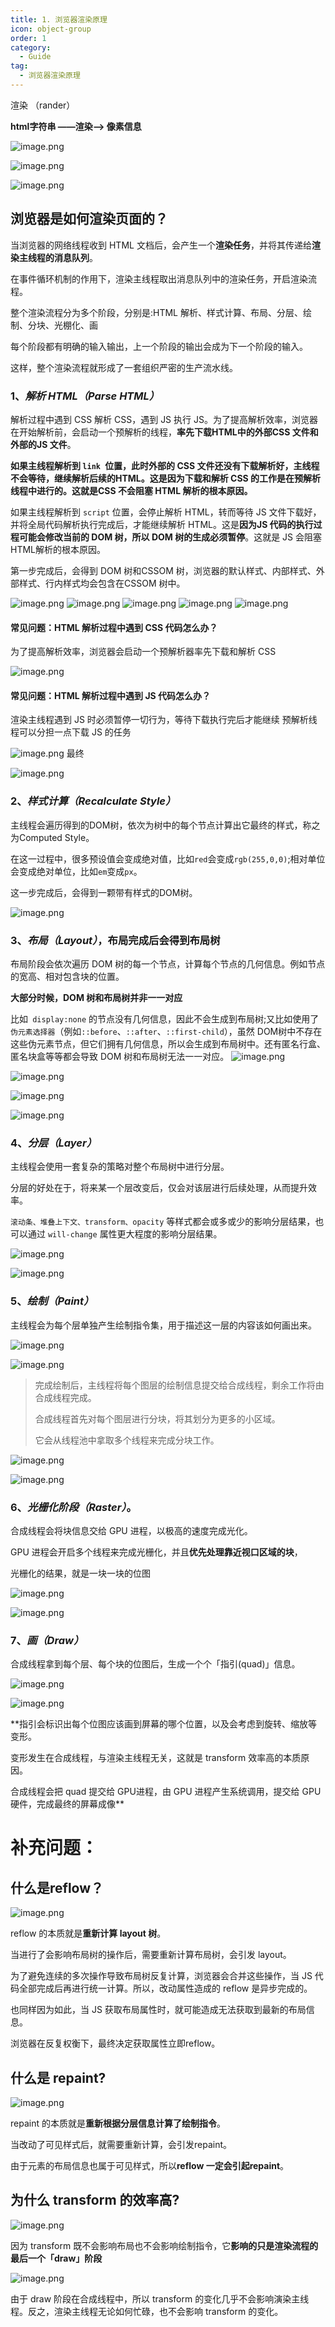```yaml
---
title: 1. 浏览器渲染原理
icon: object-group
order: 1
category:
  - Guide
tag:
  - 浏览器渲染原理
---
```




渲染 （rander）

**html字符串 ——渲染——> 像素信息**

![image.png](https://p3-juejin.byteimg.com/tos-cn-i-k3u1fbpfcp/763fe58c6b8946548e5cd18cd728a1e5~tplv-k3u1fbpfcp-jj-mark:0:0:0:0:q75.image#?w=826&h=392&s=136451&e=png&b=fdfdfd)

![image.png](https://p1-juejin.byteimg.com/tos-cn-i-k3u1fbpfcp/a47db45040244ccbb25aa6a1d0f02e86~tplv-k3u1fbpfcp-jj-mark:0:0:0:0:q75.image#?w=774&h=453&s=42359&e=png&b=fbf6f5)

![image.png](https://p3-juejin.byteimg.com/tos-cn-i-k3u1fbpfcp/82e62b1b6a1f4947a1fb5b6f0181b3de~tplv-k3u1fbpfcp-jj-mark:0:0:0:0:q75.image#?w=843&h=460&s=49058&e=png&b=fbf8f7)

## 浏览器是如何渲染页面的？
当浏览器的网络线程收到 HTML 文档后，会产生一个**渲染任务**，并将其传递给**渲染主线程的消息队列**。

在事件循环机制的作用下，渲染主线程取出消息队列中的渲染任务，开启渲染流程。

整个渲染流程分为多个阶段，分别是:HTML 解析、样式计算、布局、分层、绘制、分块、光棚化、画

每个阶段都有明确的输入输出，上一个阶段的输出会成为下一个阶段的输入。

这样，整个渲染流程就形成了一套组织严密的生产流水线。

### 1、*解析 HTML（Parse HTML）*

解析过程中遇到 CSS 解析 CSS，遇到 JS 执行 JS。为了提高解析效率，浏览器在开始解析前，会启动一个预解析的线程，**率先下载HTML中的外部CSS 文件和 外部的JS 文件**。

**如果主线程解析到 `link `位置，此时外部的 CSS 文件还没有下载解析好，主线程不会等待，继续解析后续的HTML。这是因为下载和解析 CSS 的工作是在预解析线程中进行的。这就是CSS 不会阻塞 HTML 解析的根本原因。**

如果主线程解析到 `script` 位置，会停止解析 HTML，转而等待 JS 文件下载好，并将全局代码解析执行完成后，才能继续解析 HTML。这是**因为JS 代码的执行过程可能会修改当前的 DOM 树，所以 DOM 树的生成必须暂停**。这就是 JS 会阻塞 HTML解析的根本原因。

第一步完成后，会得到 DOM 树和CSSOM 树，浏览器的默认样式、内部样式、外部样式、行内样式均会包含在CSSOM 树中。

![image.png](https://p3-juejin.byteimg.com/tos-cn-i-k3u1fbpfcp/2009151292eb43329fba1bdc91b1c313~tplv-k3u1fbpfcp-jj-mark:0:0:0:0:q75.image#?w=520&h=323&s=41428&e=png&b=fdfbfb)
![image.png](https://p9-juejin.byteimg.com/tos-cn-i-k3u1fbpfcp/e5f60d4c8cea4923b804b5b913cf8057~tplv-k3u1fbpfcp-jj-mark:0:0:0:0:q75.image#?w=598&h=275&s=36562&e=png&b=fefefe)
![image.png](https://p9-juejin.byteimg.com/tos-cn-i-k3u1fbpfcp/c23a701610b941969a99d96f1cebfab1~tplv-k3u1fbpfcp-jj-mark:0:0:0:0:q75.image#?w=594&h=278&s=28781&e=png&b=fffefe)
![image.png](https://p1-juejin.byteimg.com/tos-cn-i-k3u1fbpfcp/3d2922b7176c4e058fd20ce600525d79~tplv-k3u1fbpfcp-jj-mark:0:0:0:0:q75.image#?w=1256&h=794&s=243020&e=png&b=2b2b2b)
![image.png](https://p3-juejin.byteimg.com/tos-cn-i-k3u1fbpfcp/deb8a8ce9be047f18ff8b40209b1d912~tplv-k3u1fbpfcp-jj-mark:0:0:0:0:q75.image#?w=1920&h=915&s=307837&e=png&b=fdfcfc)

#### 常见问题：HTML 解析过程中遇到 CSS 代码怎么办？
为了提⾼解析效率，浏览器会启动⼀个预解析器率先下载和解析 CSS

![image.png](https://p6-juejin.byteimg.com/tos-cn-i-k3u1fbpfcp/acb83847704547c9a2342e7f0106b1a3~tplv-k3u1fbpfcp-jj-mark:0:0:0:0:q75.image#?w=473&h=249&s=19880&e=png&b=fefafa)
#### 常见问题：HTML 解析过程中遇到 JS 代码怎么办？
渲染主线程遇到 JS 时必须暂停⼀切⾏为，等待下载执⾏完后才能继续 预解析线程可以分担⼀点下载 JS 的任务

![image.png](https://p9-juejin.byteimg.com/tos-cn-i-k3u1fbpfcp/efac87a6d975433da4bd6647252563d1~tplv-k3u1fbpfcp-jj-mark:0:0:0:0:q75.image#?w=471&h=257&s=25805&e=png&b=fdf9f9)
最终

![image.png](https://p6-juejin.byteimg.com/tos-cn-i-k3u1fbpfcp/e7631e4c8fec4d048e04c95c4fa08dde~tplv-k3u1fbpfcp-jj-mark:0:0:0:0:q75.image#?w=515&h=310&s=41039&e=png&b=fdfbfb)
### 2、*样式计算（Recalculate Style）*

主线程会遍历得到的DOM树，依次为树中的每个节点计算出它最终的样式，称之为Computed Style。

在这一过程中，很多预设值会变成绝对值，比如`red`会变成`rgb(255,0,0)`;相对单位会变成绝对单位，比如`em`变成`px`。

这一步完成后，会得到一颗带有样式的DOM树。

![image.png](https://p9-juejin.byteimg.com/tos-cn-i-k3u1fbpfcp/9d79361f10be4e6caf8fe460952cc415~tplv-k3u1fbpfcp-jj-mark:0:0:0:0:q75.image#?w=553&h=320&s=24854&e=png&b=fefcfc)
### 3、*布局（Layout）*，布局完成后会得到布局树
布局阶段会依次遍历 DOM 树的每一个节点，计算每个节点的几何信息。例如节点的宽高、相对包含块的位置。

**大部分时候，DOM 树和布局树并非一一对应**

比如` display:none` 的节点没有几何信息，因此不会生成到布局树;又比如使用了`伪元素选择器`（例如`::before`、`::after`、`::first-child`），虽然 DOM树中不存在这些伪元素节点，但它们拥有几何信息，所以会生成到布局树中。还有匿名行盒、匿名块盒等等都会导致 DOM 树和布局树无法一一对应。
![image.png](https://p1-juejin.byteimg.com/tos-cn-i-k3u1fbpfcp/8848246088854477ab070333d6f5191e~tplv-k3u1fbpfcp-jj-mark:0:0:0:0:q75.image#?w=537&h=240&s=15460&e=png&b=fefefe)

![image.png](https://p1-juejin.byteimg.com/tos-cn-i-k3u1fbpfcp/373f69bf2d5b46bc966a33368df74663~tplv-k3u1fbpfcp-jj-mark:0:0:0:0:q75.image#?w=549&h=253&s=20739&e=png&b=fefbfb)


![image.png](https://p9-juejin.byteimg.com/tos-cn-i-k3u1fbpfcp/ee7d108f460741f39e2c7317737ef039~tplv-k3u1fbpfcp-jj-mark:0:0:0:0:q75.image#?w=526&h=293&s=23235&e=png&b=fefdfd)

![image.png](https://p3-juejin.byteimg.com/tos-cn-i-k3u1fbpfcp/7d60106e89ee4657a194d92b0ffac951~tplv-k3u1fbpfcp-jj-mark:0:0:0:0:q75.image#?w=561&h=334&s=34808&e=png&b=fefcfc)



### 4、*分层（Layer）* 

主线程会使用一套复杂的策略对整个布局树中进行分层。

分层的好处在于，将来某一个层改变后，仅会对该层进行后续处理，从而提升效率。

`滚动条、堆叠上下文、transform、opacity` 等样式都会或多或少的影响分层结果，也可以通过 `will-change` 属性更大程度的影响分层结果。

![image.png](https://p3-juejin.byteimg.com/tos-cn-i-k3u1fbpfcp/7c1c93c3032549f8a72ce85e4b2a43d4~tplv-k3u1fbpfcp-jj-mark:0:0:0:0:q75.image#?w=538&h=253&s=27121&e=png&b=fdfcfc)


![image.png](https://p3-juejin.byteimg.com/tos-cn-i-k3u1fbpfcp/889071f06b334791adb47dec77cc221b~tplv-k3u1fbpfcp-jj-mark:0:0:0:0:q75.image#?w=1657&h=610&s=104154&e=png&b=fefefe)
### 5、*绘制（Paint）*

主线程会为每个层单独产生绘制指令集，用于描述这一层的内容该如何画出来。

![image.png](https://p6-juejin.byteimg.com/tos-cn-i-k3u1fbpfcp/4b194a0cd1404282b3c0013a038e0af8~tplv-k3u1fbpfcp-jj-mark:0:0:0:0:q75.image#?w=539&h=293&s=37781&e=png&b=fdfafa)

![image.png](https://p3-juejin.byteimg.com/tos-cn-i-k3u1fbpfcp/4dcb204503054f3bb54515f47ee733bd~tplv-k3u1fbpfcp-jj-mark:0:0:0:0:q75.image#?w=506&h=240&s=25884&e=png&b=fdfaf9)

> 完成绘制后，主线程将每个图层的绘制信息提交给合成线程，剩余工作将由合成线程完成。
> 
> 合成线程首先对每个图层进行分块，将其划分为更多的小区域。
> 
> 它会从线程池中拿取多个线程来完成分块工作。
> 
![image.png](https://p6-juejin.byteimg.com/tos-cn-i-k3u1fbpfcp/b7b3276f7ec7442c8f5f56e60ed4a2a9~tplv-k3u1fbpfcp-jj-mark:0:0:0:0:q75.image#?w=445&h=260&s=25115&e=png&b=fcf7f6)

![image.png](https://p6-juejin.byteimg.com/tos-cn-i-k3u1fbpfcp/cb11884063c6426f8a7c7dc9e140cb87~tplv-k3u1fbpfcp-jj-mark:0:0:0:0:q75.image#?w=517&h=274&s=28184&e=png&b=fdf9f8)

### 6、*光栅化阶段（Raster）*。

合成线程会将块信息交给 GPU 进程，以极高的速度完成光化。

GPU 进程会开启多个线程来完成光栅化，并且**优先处理靠近视口区域的块**，

光栅化的结果，就是一块一块的位图

![image.png](https://p9-juejin.byteimg.com/tos-cn-i-k3u1fbpfcp/8b45c59282b14afe9a7e4d0382bbba34~tplv-k3u1fbpfcp-jj-mark:0:0:0:0:q75.image#?w=453&h=248&s=27388&e=png&b=fefafa)

![image.png](https://p1-juejin.byteimg.com/tos-cn-i-k3u1fbpfcp/9e5042e8aba44cc38c1d304c1b1276fe~tplv-k3u1fbpfcp-jj-mark:0:0:0:0:q75.image#?w=489&h=228&s=16759&e=png&b=fffbfb)

### 7、*画（Draw）*

合成线程拿到每个层、每个块的位图后，生成一个个「指引(quad)」信息。

![image.png](https://p3-juejin.byteimg.com/tos-cn-i-k3u1fbpfcp/215b703bc0a249208220171b717537a1~tplv-k3u1fbpfcp-jj-mark:0:0:0:0:q75.image#?w=607&h=290&s=34058&e=png&b=fefbfb)

![image.png](https://p9-juejin.byteimg.com/tos-cn-i-k3u1fbpfcp/0f1f5bf9cd954cab86c3555059463297~tplv-k3u1fbpfcp-jj-mark:0:0:0:0:q75.image#?w=589&h=268&s=25695&e=png&b=fdfbfb)

**指引会标识出每个位图应该画到屏幕的哪个位置，以及会考虑到旋转、缩放等变形。

变形发生在合成线程，与渲染主线程无关，这就是 transform 效率高的本质原因。

合成线程会把 quad 提交给 GPU进程，由 GPU 进程产生系统调用，提交给 GPU 硬件，完成最终的屏幕成像**



# 补充问题：
## 什么是reflow？

![image.png](https://p1-juejin.byteimg.com/tos-cn-i-k3u1fbpfcp/d5469b0efc8248ebbcb279f6e423f88e~tplv-k3u1fbpfcp-jj-mark:0:0:0:0:q75.image#?w=536&h=196&s=16539&e=png&b=fefcfc)

reflow 的本质就是**重新计算 layout 树**。

当进行了会影响布局树的操作后，需要重新计算布局树，会引发 layout。

为了避免连续的多次操作导致布局树反复计算，浏览器会合并这些操作，当 JS 代码全部完成后再进行统一计算。所以，改动属性造成的 reflow 是异步完成的。

也同样因为如此，当 JS 获取布局属性时，就可能造成无法获取到最新的布局信息。

浏览器在反复权衡下，最终决定获取属性立即reflow。

## 什么是 repaint?

![image.png](https://p9-juejin.byteimg.com/tos-cn-i-k3u1fbpfcp/0221d4b851a743af9562f5f2bbd3d4bc~tplv-k3u1fbpfcp-jj-mark:0:0:0:0:q75.image#?w=548&h=199&s=15719&e=png&b=fefefe)

repaint 的本质就是**重新根据分层信息计算了绘制指令**。

当改动了可见样式后，就需要重新计算，会引发repaint。

由于元素的布局信息也属于可见样式，所以**reflow 一定会引起repaint**。

## 为什么 transform 的效率高?

![image.png](https://p9-juejin.byteimg.com/tos-cn-i-k3u1fbpfcp/8029bcee915d4478896f7c0d091c7f76~tplv-k3u1fbpfcp-jj-mark:0:0:0:0:q75.image#?w=546&h=199&s=17600&e=png&b=fefcfc)

因为 transform 既不会影响布局也不会影响绘制指令，它**影响的只是渲染流程的最后一个「draw」阶段**

![image.png](https://p6-juejin.byteimg.com/tos-cn-i-k3u1fbpfcp/d98b16cacd974f7594095471a7a01d94~tplv-k3u1fbpfcp-jj-mark:0:0:0:0:q75.image#?w=544&h=236&s=19118&e=png&b=fdfcfc)

由于 draw 阶段在合成线程中，所以 transform 的变化几乎不会影响演染主线程。反之，渲染主线程无论如何忙碌，也不会影响 transform 的变化。